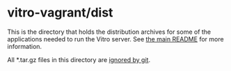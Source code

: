 # vitro-vagrant/dist

This is the directory that holds the distribution archives for some of the
applications needed to run the Vitro server. See [the main README](../README.md) for
more information.

All \*.tar.gz files in this directory are [ignored by git](../.gitignore).
